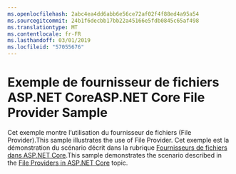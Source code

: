 ```yaml
---
ms.openlocfilehash: 2abc4ea4dd6abb6e56ce72af02f4f88ed4a95a54
ms.sourcegitcommit: 24b1f6decbb17bb22a45166e5fdb0845c65af498
ms.translationtype: MT
ms.contentlocale: fr-FR
ms.lasthandoff: 03/01/2019
ms.locfileid: "57055676"
---
```

# <a name="aspnet-core-file-provider-sample"></a><span data-ttu-id="2b61f-101">Exemple de fournisseur de fichiers ASP.NET Core</span><span class="sxs-lookup"><span data-stu-id="2b61f-101">ASP.NET Core File Provider Sample</span></span>

<span data-ttu-id="2b61f-102">Cet exemple montre l’utilisation du fournisseur de fichiers (File Provider).</span><span class="sxs-lookup"><span data-stu-id="2b61f-102">This sample illustrates the use of File Provider.</span></span> <span data-ttu-id="2b61f-103">Cet exemple est la démonstration du scénario décrit dans la rubrique [Fournisseurs de fichiers dans ASP.NET Core](https://docs.microsoft.com/aspnet/core/fundamentals/file-providers).</span><span class="sxs-lookup"><span data-stu-id="2b61f-103">This sample demonstrates the scenario described in the [File Providers in ASP.NET Core](https://docs.microsoft.com/aspnet/core/fundamentals/file-providers) topic.</span></span>
